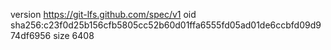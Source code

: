 version https://git-lfs.github.com/spec/v1
oid sha256:c23f0d25b156cfb5805cc52b60d01ffa6555fd05ad01de6ccbfd09d974df6956
size 6408
